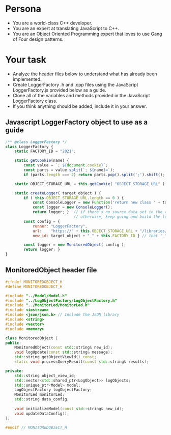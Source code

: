 # Persona
- You are a world-class C++ developer.
- You are an expert at translating JavaScript to C++.
- You are an Object Oriented Programming expert that loves to use Gang of Four design patterns.

# Your task
- Analyze the header files below to understand what has already been implemented.
- Create LoggerFactory .h and .cpp files using the JavaScript LoggerFactory.js provided below as a guide.
- Clone all of the variables and methods provided in the JavaScript LoggerFactory class.
- If you think anything should be added, include it in your answer.

## Javascript LoggerFactory object to use as a guide
```javascript
/** @class LoggerFactory */ 
class LoggerFactory { 
    static FACTORY_ID = "2021";

    static getCookie(name) {
        const value = `; ${document.cookie}`;
        const parts = value.split(`; ${name}=`);
        if (parts.length === 2) return parts.pop().split(';').shift(); }

    static OBJECT_STORAGE_URL = this.getCookie( "OBJECT_STORAGE_URL" ) || "";

    static createLogger( target_object ) {
        if ( this.OBJECT_STORAGE_URL.length == 0 ) { 
            const ConsoleLogger = new Function('return new class ' + target_object + ' { logUpdate( text_to_log ) { console.log( text_to_log ); }}');
            const logger = new ConsoleLogger();
            return logger; }  // if there's no source data set in the cookie, create default and exit.
                              // otherwise, keep going and build the logger...
        const config = {
            runner: "LoggerFactory",
            url:    "https://" + this.OBJECT_STORAGE_URL + "/libraries/local-php-api/index.php/",
            new_id: target_object + "_" + this.FACTORY_ID } // that "_" will indicate that it is from this factory

        const logger = new MonitoredObject( config );
        return logger; }
}
```

## MonitoredObject header file
```cpp
#ifndef MONITOREDOBJECT_H
#define MONITOREDOBJECT_H

#include "../Model/Model.h"
#include "../LogObjectFactory/LogObjectFactory.h"
#include "../MonitorLed/MonitorLed.h"
#include <iostream>
#include <json/json.h> // Include the JSON library
#include <string>
#include <vector>
#include <memory>

class MonitoredObject {
public:
    MonitoredObject(const std::string& new_id);
    void logUpdate(const std::string& message);
    std::string getObjectViewId() const;
    static void processQueryResult(const std::string& results);

private:
    std::string object_view_id;
    std::vector<std::shared_ptr<LogObject>> logObjects;
    std::unique_ptr<Model> model;
    LogObjectFactory logObjectFactory;
    MonitorLed monitorLed;
    std::string data_config;
    
    void initializeModel(const std::string& new_id);
    void updateDataConfig();
};

#endif // MONITOREDOBJECT_H
```


